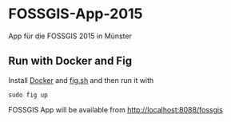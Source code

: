FOSSGIS-App-2015
================
App für die FOSSGIS 2015 in Münster


## Run with Docker and Fig
Install [Docker](https://www.docker.com/) and [fig.sh](http://www.fig.sh/index.html) and then run it with
```
sudo fig up
```
FOSSGIS App will be available from [http://localhost:8088/fossgis](http://localhost:8088/fossgis)